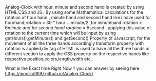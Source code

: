 Analog-Clock with hour, minute and second hand is created by using HTML,CSS and JS . By using some Mathematical calculations for the rotation of hour hand , minute hand and second hand  like i have used 
for hourhand,rotation = 30 * hour + minute/2 ,for minutehand rotation = 6*minute and for second hand rotation = 6*second , applying  this value of rotation to the current time which will be input  by using getHours(),getMinutes() and getSecond() Property of Javascript, for the movement of all the three hands accordingly  transform property with rotation is applied,div tag of HTML  is used to have all the three hands  in different section to apply the CSS property on the respective hands like respective position,colors,length,width etc.

What is the Exact time Right Now ?  you can answer by seeing here https://monika9097.github.io/Analog-Clock/
 
 
